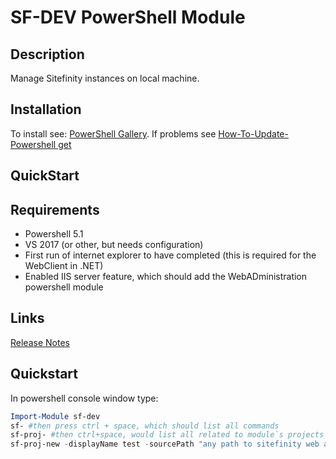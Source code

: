 # SF-DEV PowerShell Module

## Description

Manage Sitefinity instances on local machine.

## Installation

To install see: [PowerShell Gallery](https://www.powershellgallery.com/packages/sf-dev/). If problems see [How-To-Update-Powershell get](https://docs.microsoft.com/en-us/powershell/gallery/installing-psget)

## QuickStart

## Requirements

- Powershell 5.1
- VS 2017 (or other, but needs configuration)
- First run of internet explorer to have completed (this is required for the WebClient in .NET)
- Enabled IIS server feature, which should add the WebADministration powershell module

## Links

[Release Notes](./sf-dev/sf-dev.psd1)

## Quickstart
In powershell console window type:
``` PowerShell
Import-Module sf-dev
sf- #then press ctrl + space, which should list all commands
sf-proj- #then ctrl+space, would list all related to module`s projects etc.
sf-proj-new -displayName test -sourcePath "any path to sitefinity web app zip or tfs branch" # this creates a new project with which the tool can work. It is automatically selected for the current session. All commands that are executed in the powershell session are modifying the currently selected project - it should be displayed on the prompt and on the console status bar.
```
